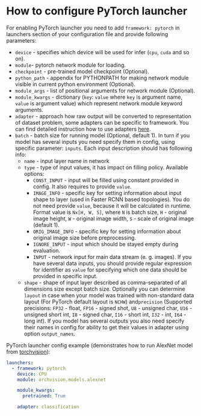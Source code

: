 # How to configure PyTorch launcher

For enabling PyTorch launcher you need to add `framework: pytorch` in launchers section of your configuration file and provide following parameters:

* `device` - specifies which device will be used for infer (`cpu`, `cuda` and so on).
* `module`- pytorch network module for loading.
* `checkpoint` - pre-trained model checkpoint (Optional).
* `python_path` - appendix for PYTHONPATH for making network module visible in current python environment (Optional).
* `module_args` - list of positional arguments for network module (Optional).
* `module_kwargs` - dictionary (`key`: `value` where `key` is argument name, `value` is argument value) which represent network module keyword arguments.
* `adapter` - approach how raw output will be converted to representation of dataset problem, some adapters can be specific to framework. You can find detailed instruction how to use adapters [here](../adapters/README.md).
* `batch` - batch size for running model (Optional, default 1).
In turn if you model has several inputs you need specify them in config, using specific parameter: `inputs`.
Each input description should has following info:
  * `name` - input layer name in network
  * `type` - type of input values, it has impact on filling policy. Available options:
    * `CONST_INPUT` - input will be filled using constant provided in config. It also requires to provide `value`.
    * `IMAGE_INFO` - specific key for setting information about input shape to layer (used in Faster RCNN based topologies). You do not need provide `value`, because it will be calculated in runtime. Format value is `Nx[H, W, S]`, where `N` is batch size, `H` - original image height, `W` - original image width, `S` - scale of original image (default 1).
    * `ORIG_IMAGE_INFO` - specific key for setting information about original image size before preprocessing.
    * `IGNORE_INPUT` - input which should be stayed empty during evaluation.
    * `INPUT` - network input for main data stream (e. g. images). If you have several data inputs, you should provide regular expression for identifier as `value` for specifying which one data should be provided in specific input.
  * `shape` - shape of input layer described as comma-separated of all dimensions size except batch size.
    Optionally you can determine `layout` in case when your model was trained with non-standard data layout (For PyTorch default layout is `NCHW`) and`precision` (Supported precisions: `FP32` - float, `FP16` - signed shot, `U8`  - unsigned char, `U16` - unsigned short int, `I8` - signed char, `I16` - short int, `I32` - int, `I64` - long int).
If you model has several outputs you also need specify their names in config for ability to get their values in adapter using option `output_names`.

PyTorch launcher config example (demonstrates how to run AlexNet model from [torchvision](https://pytorch.org/docs/stable/torchvision/models.html)):

```yml
launchers:
  - framework: pytorch
    device: CPU
    module: orchvision.models.alexnet

    module_kwargs:
      pretrained: True

    adapter: classification
```
